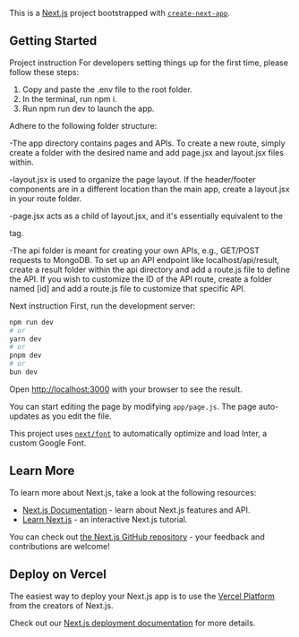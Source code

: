 This is a [Next.js](https://nextjs.org/) project bootstrapped with [`create-next-app`](https://github.com/vercel/next.js/tree/canary/packages/create-next-app).

## Getting Started

Project instruction
For developers setting things up for the first time, please follow these steps:

1. Copy and paste the .env file to the root folder.
2. In the terminal, run npm i.
3. Run npm run dev to launch the app.

Adhere to the following folder structure:

-The app directory contains pages and APIs. To create a new route, simply create a folder with the desired name and add page.jsx and layout.jsx files within.

-layout.jsx is used to organize the page layout. If the header/footer components are in a different location than the main app, create a layout.jsx in your route folder.

-page.jsx acts as a child of layout.jsx, and it's essentially equivalent to the <main> tag.

-The api folder is meant for creating your own APIs, e.g., GET/POST requests to MongoDB. To set up an API endpoint like localhost/api/result, create a result folder within the api directory and add a route.js file to define the API. If you wish to customize the ID of the API route, create a folder named [id] and add a route.js file to customize that specific API.

Next instruction
First, run the development server:

```bash
npm run dev
# or
yarn dev
# or
pnpm dev
# or
bun dev
```

Open [http://localhost:3000](http://localhost:3000) with your browser to see the result.

You can start editing the page by modifying `app/page.js`. The page auto-updates as you edit the file.

This project uses [`next/font`](https://nextjs.org/docs/basic-features/font-optimization) to automatically optimize and load Inter, a custom Google Font.

## Learn More

To learn more about Next.js, take a look at the following resources:

- [Next.js Documentation](https://nextjs.org/docs) - learn about Next.js features and API.
- [Learn Next.js](https://nextjs.org/learn) - an interactive Next.js tutorial.

You can check out [the Next.js GitHub repository](https://github.com/vercel/next.js/) - your feedback and contributions are welcome!

## Deploy on Vercel

The easiest way to deploy your Next.js app is to use the [Vercel Platform](https://vercel.com/new?utm_medium=default-template&filter=next.js&utm_source=create-next-app&utm_campaign=create-next-app-readme) from the creators of Next.js.

Check out our [Next.js deployment documentation](https://nextjs.org/docs/deployment) for more details.
